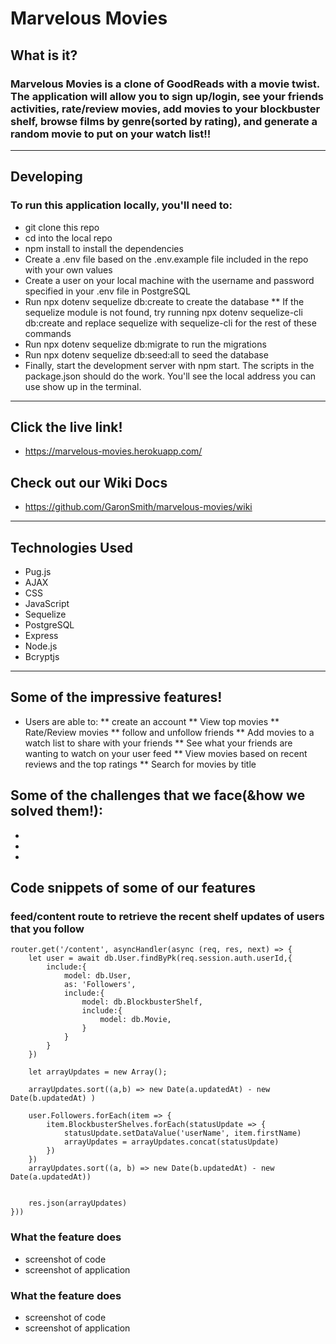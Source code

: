 # Marvelous Movies
## What is it? 
### Marvelous Movies is a clone of GoodReads with a movie twist. The application will allow you to sign up/login, see your friends activities, rate/review movies, add movies to your blockbuster shelf, browse films by genre(sorted by rating), and generate a random movie to put on your watch list!!
***
## Developing
### To run this application locally, you'll need to:

* git clone this repo
* cd into the local repo
* npm install to install the dependencies
* Create a .env file based on the .env.example file included in the repo with your own values
* Create a user on your local machine with the username and password specified in your .env file in PostgreSQL
* Run npx dotenv sequelize db:create to create the database
** If the sequelize module is not found, try running npx dotenv sequelize-cli db:create and replace sequelize with sequelize-cli for the rest of these commands
* Run npx dotenv sequelize db:migrate to run the migrations
* Run npx dotenv sequelize db:seed:all to seed the database
* Finally, start the development server with npm start. The scripts in the package.json should do the work. You'll see the local address you can use show up in the terminal.
*** 
## Click the live link!
* https://marvelous-movies.herokuapp.com/
## Check out our Wiki Docs
* https://github.com/GaronSmith/marvelous-movies/wiki
***
## Technologies Used
* Pug.js
* AJAX
* CSS
* JavaScript
* Sequelize
* PostgreSQL
* Express
* Node.js
* Bcryptjs
***
## Some of the impressive features!
* Users are able to:
** create an account
** View top movies
** Rate/Review movies
** follow and unfollow friends
** Add movies to a watch list to share with your friends
** See what your friends are wanting to watch on your user feed
** View movies based on recent reviews and the top ratings
** Search for movies by title


## Some of the challenges that we face(&how we solved them!):
*
*
*

## Code snippets of some of our features
### feed/content route to retrieve the recent shelf updates of users that you follow
```
router.get('/content', asyncHandler(async (req, res, next) => {
    let user = await db.User.findByPk(req.session.auth.userId,{
        include:{
            model: db.User,
            as: 'Followers',
            include:{
                model: db.BlockbusterShelf,
                include:{
                    model: db.Movie,
                }
            }
        }
    })
 
    let arrayUpdates = new Array();
   
    arrayUpdates.sort((a,b) => new Date(a.updatedAt) - new Date(b.updatedAt) )
    
    user.Followers.forEach(item => {
        item.BlockbusterShelves.forEach(statusUpdate => {
            statusUpdate.setDataValue('userName', item.firstName)
            arrayUpdates = arrayUpdates.concat(statusUpdate)
        })
    })
    arrayUpdates.sort((a, b) => new Date(b.updatedAt) - new Date(a.updatedAt))
    

    res.json(arrayUpdates)
}))
```

### What the feature does
* screenshot of code
* screenshot of application
### What the feature does
* screenshot of code
* screenshot of application
